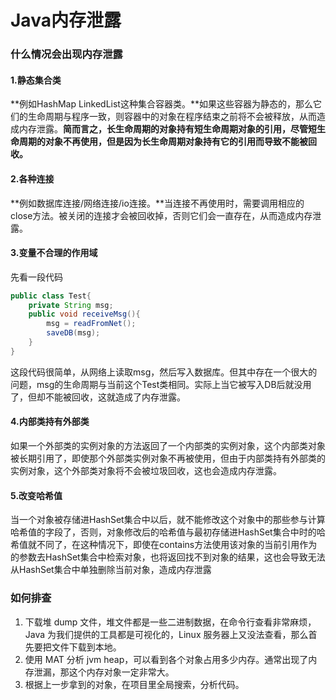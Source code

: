 # Java内存泄露

### 什么情况会出现内存泄露

#### 1.静态集合类
**例如HashMap LinkedList这种集合容器类。**如果这些容器为静态的，那么它们的生命周期与程序一致，则容器中的对象在程序结束之前将不会被释放，从而造成内存泄露。**简而言之，长生命周期的对象持有短生命周期对象的引用，尽管短生命周期的对象不再使用，但是因为长生命周期对象持有它的引用而导致不能被回收。**

#### 2.各种连接
**例如数据库连接/网络连接/io连接。**当连接不再使用时，需要调用相应的close方法。被关闭的连接才会被回收掉，否则它们会一直存在，从而造成内存泄露。

#### 3.变量不合理的作用域
先看一段代码

```java
public class Test{
	private String msg;
	public void receiveMsg(){
		msg = readFromNet();
		saveDB(msg);	
	}
} 
```

这段代码很简单，从网络上读取msg，然后写入数据库。但其中存在一个很大的问题，msg的生命周期与当前这个Test类相同。实际上当它被写入DB后就没用了，但却不能被回收，这就造成了内存泄露。

#### 4.内部类持有外部类
如果一个外部类的实例对象的方法返回了一个内部类的实例对象，这个内部类对象被长期引用了，即使那个外部类实例对象不再被使用，但由于内部类持有外部类的实例对象，这个外部类对象将不会被垃圾回收，这也会造成内存泄露。

#### 5.改变哈希值
当一个对象被存储进HashSet集合中以后，就不能修改这个对象中的那些参与计算哈希值的字段了，否则，对象修改后的哈希值与最初存储进HashSet集合中时的哈希值就不同了，在这种情况下，即使在contains方法使用该对象的当前引用作为的参数去HashSet集合中检索对象，也将返回找不到对象的结果，这也会导致无法从HashSet集合中单独删除当前对象，造成内存泄露

### 如何排查
1. 下载堆 dump 文件，堆文件都是一些二进制数据，在命令行查看非常麻烦，Java 为我们提供的工具都是可视化的，Linux 服务器上又没法查看，那么首先要把文件下载到本地。
2. 使用 MAT 分析 jvm heap，可以看到各个对象占用多少内存。通常出现了内存泄漏，那这个内存对象一定非常大。
3. 根据上一步拿到的对象，在项目里全局搜索，分析代码。
